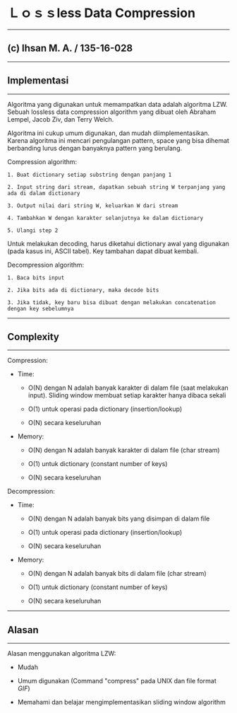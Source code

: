 # Ｌｏｓｓless Data Compression
***
## (c) Ihsan M. A. / 135-16-028
***

## Implementasi
***
Algoritma yang digunakan untuk memampatkan data adalah algoritma LZW. Sebuah lossless data compression algorithm yang dibuat oleh Abraham Lempel, Jacob Ziv, dan Terry Welch.

Algoritma ini cukup umum digunakan, dan mudah diimplementasikan. Karena algoritma ini mencari pengulangan pattern, space yang bisa dihemat berbanding lurus dengan banyaknya pattern yang berulang. 

Compression algorithm:
	
	1. Buat dictionary setiap substring dengan panjang 1

	2. Input string dari stream, dapatkan sebuah string W terpanjang yang ada di dalam dictionary

	3. Output nilai dari string W, keluarkan W dari stream

	4. Tambahkan W dengan karakter selanjutnya ke dalam dictionary

	5. Ulangi step 2

Untuk melakukan decoding, harus diketahui dictionary awal yang digunakan (pada kasus ini, ASCII tabel). Key tambahan dapat dibuat kembali.

Decompression algorithm:

	1. Baca bits input

	2. Jika bits ada di dictionary, maka decode bits

	3. Jika tidak, key baru bisa dibuat dengan melakukan concatenation dengan key sebelumnya

***

## Complexity
***
Compression:

- Time: 
	- O(N) dengan N adalah banyak karakter di dalam file (saat melakukan input). Sliding window membuat setiap karakter hanya dibaca sekali

	- O(1) untuk operasi pada dictionary (insertion/lookup)

	- O(N) secara keseluruhan

- Memory:
	- O(N) dengan N adalah banyak karakter di dalam file (char stream)

	- O(1) untuk dictionary (constant number of keys)

	- O(N) secara keseluruhan
	
Decompression:

- Time: 
	- O(N) dengan N adalah banyak bits yang disimpan di dalam file

	- O(1) untuk operasi pada dictionary (insertion/lookup)

	- O(N) secara keseluruhan

- Memory:
	- O(N) dengan N adalah banyak bits di dalam file (char stream)

	- O(1) untuk dictionary (constant number of keys)

	- O(N) secara keseluruhan
***

## Alasan
***
Alasan menggunakan algoritma LZW:

- Mudah

- Umum digunakan (Command "compress" pada UNIX dan file format _GIF_)

- Memahami dan belajar mengimplementasikan sliding window algorithm 